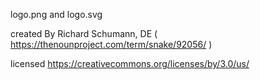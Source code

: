 logo.png and logo.svg

created By Richard Schumann, DE ( https://thenounproject.com/term/snake/92056/ )

licensed https://creativecommons.org/licenses/by/3.0/us/
